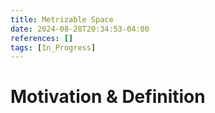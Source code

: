 ```yaml
---
title: Metrizable Space
date: 2024-08-28T20:34:53-04:00
references: []
tags: [In_Progress]
---
```


# Motivation & Definition
